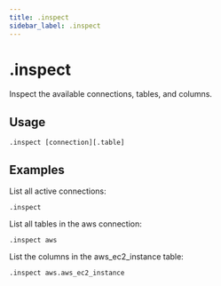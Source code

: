```yaml
---
title: .inspect
sidebar_label: .inspect
---
```




# .inspect

Inspect the available connections, tables, and columns.

## Usage
```
.inspect [connection][.table]
```
## Examples
List all active connections:
```
.inspect
```

List all tables in the aws connection:
```
.inspect aws
```

List the columns in the aws_ec2_instance table:
```
.inspect aws.aws_ec2_instance
```

